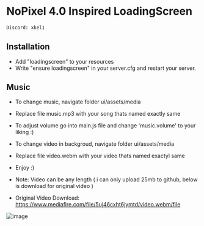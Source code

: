 # NoPixel 4.0 Inspired LoadingScreen
```sh
Discord: xkel1
```

## Installation
* Add "loadingscreen" to your resources
* Write "ensure loadingscreen" in your server.cfg and restart your server.

## Music
* To change music, navigate folder ui/assets/media
* Replace file music.mp3 with your song thats named exactly same
* To adjust volume go into main.js file and change 'music.volume' to your liking :)
* To change video in backgroud, navigate folder ui/assets/media
* Replace file video.webm with your video thats named exactyl same
* Enjoy :)

* Note: Video can be any length ( i can only upload 25mb to github, below is download for original video )
* Original Video Download: https://www.mediafire.com/file/5uj46cxht6jymtd/video.webm/file

![image](https://github.com/kel1x/NoPixel-Inspired-Loading/assets/96129808/eac9280c-2aed-41c3-acd2-1cfaefdd799e)

